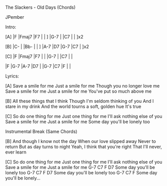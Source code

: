 The Slackers - Old Days (Chords)


JPember


Intro:

[A]
|F     |Fmaj7 |F7    |      |   ]
|G-7   |      |C7    |      |   ]x2

[B]
|C-    |      |Bb-   |      |   ]
|A-7   |D7    |G-7   |C7    |   ]x2

[C]
|F     |Fmaj7 |F7    |      |
|G-7   |      |C7    |      |

|F     |G-7   |A-7   |D7    |
|G-7   |C7    |F     |      |



Lyrics:

[A]
Save a smile for me
Just a smile for me
Though you no longer love me
Save a smile for me
Just a smile for me
You've put so much above me

[B]
All these things that I think
Though I'm seldom thinking of you
And I stare in my drink
And the world tourns a soft, golden hue
It's true

[C]
So do one thing for me
Just one thing for me
I'll ask nothing else of you
Save a smile for me
Just a smile for me
Some day you'll be lonely too


Instrumental Break (Same Chords)


[B]
And though I know not the day
When our love slipped away
Never to return
But as day turns to night
Yeah, I think that you're right
That I'll never, ever learn

[C]
So do one thing for me
Just one thing for me
I'll ask nothing else of you
Save a smile for me
Just a smile for me
 G-7                C7     F   D7
Some day you'll be lonely too
 G-7                C7     F   D7
Some day you'll be lonely too
 G-7                C7          F
Some day you'll be lonely...